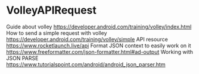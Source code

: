 # VolleyAPIRequest
Guide about volley
https://developer.android.com/training/volley/index.html
How to send a simple request with volley
https://developer.android.com/training/volley/simple
API resource
https://www.rocketlaunch.live/api
Format JSON context to easily work on it
https://www.freeformatter.com/json-formatter.html#ad-output
Working with JSON PARSE
https://www.tutorialspoint.com/android/android_json_parser.htm
